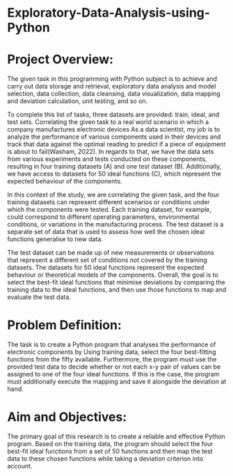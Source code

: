 # Exploratory-Data-Analysis-using-Python

# Project Overview:
The given task in this programming with Python subject is to achieve and carry out data storage and retrieval, exploratory data analysis and model selection, data collection, data cleansing, data visualization, data mapping and deviation calculation, unit testing, and so on. 

To complete this list of tasks, three datasets are provided: train, ideal, and test sets. Correlating the given task to a real world scenario in which a company manufactures electronic devices As a data scientist, my job is to analyze the performance of various components used in their devices and track that data against the optimal reading to predict if a piece of equipment is about to fail(Washam, 2022). In regards to that, we have the data sets from various experiments and tests conducted on these components, resulting in four training datasets (A) and one test dataset (B). Additionally, we have access to datasets for 50 ideal functions (C), which represent the expected behaviour of the components. 

In this context of the study, we are correlating the given task, and the four training datasets can represent different scenarios or conditions under which the components were tested. Each training dataset, for example, could correspond to different operating parameters, environmental conditions, or variations in the manufacturing process. The test dataset is a separate set of data that is used to assess how well the chosen ideal functions generalise to new data.

The test dataset can be made up of new measurements or observations that represent a different set of conditions not covered by the training datasets. The datasets for 50 ideal functions represent the expected behaviour or theoretical models of the components. Overall, the goal is to select the best-fit ideal functions that minimise deviations by comparing the training data to the ideal functions, and then use those functions to map and evaluate the test data.


# Problem Definition:
The task is to create a Python program that analyses the performance of electronic components by Using training data, select the four best-fitting functions from the fifty available. Furthermore, the program must use the provided test data to decide whether or not each x-y pair of values can be assigned to one of the four ideal functions. If this is the case, the program must additionally execute  the mapping and save it alongside the deviation at hand.


# Aim and Objectives:
The primary goal of this research is to create a reliable and effective Python program. Based on the training data, the program should select the four best-fit ideal functions from a set of 50 functions and then map the test data to these chosen functions while taking a deviation criterion into account.

